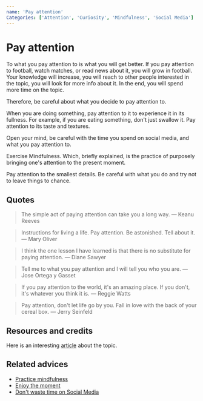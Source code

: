 ```yaml
---
name: 'Pay attention'
Categories: ['Attention', 'Curiosity', 'Mindfulness', 'Social Media']
---
```

# Pay attention

To what you pay attention to is what you will get better. If you pay attention to football, watch matches, or read news about it, you will grow in football. Your knowledge will increase, you will reach to other people interested in the topic, you will look for more info about it. In the end, you will spend more time on the topic.

Therefore, be careful about what you decide to pay attention to.

When you are doing something, pay attention to it to experience it in its fullness. For example, if you are eating something, don't just swallow it. Pay attention to its taste and textures.

Open your mind, be careful with the time you spend on social media, and what you pay attention to.

Exercise Mindfulness. Which, briefly explained, is the practice of purposely bringing one's attention to the present moment.

Pay attention to the smallest details. Be careful with what you do and try not to leave things to chance.

## Quotes

> The simple act of paying attention can take you a long way. ― Keanu Reeves

> Instructions for living a life. Pay attention. Be astonished. Tell about it. ― Mary Oliver

> I think the one lesson I have learned is that there is no substitute for paying attention. ― Diane Sawyer

> Tell me to what you pay attention and I will tell you who you are. ― Jose Ortega y Gasset

> If you pay attention to the world, it's an amazing place. If you don't, it's whatever you think it is. ― Reggie Watts

> Pay attention, don't let life go by you. Fall in love with the back of your cereal box. ― Jerry Seinfeld

## Resources and credits

Here is an interesting [article](https://mythirdbrain.substack.com/p/how-i-spend-my-attention) about the topic.

## Related advices

- [Practice mindfulness](../Practice%20mindfulness/index.md)
- [Enjoy the moment](../Enjoy%20the%20moment/index.md)
- [Don't waste time on Social Media](../Don't%20waste%20time%20on%20Social%20Media/index.md)